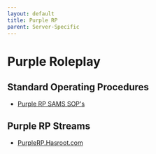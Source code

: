 ```yaml
---
layout: default
title: Purple RP
parent: Server-Specific
---
```


# Purple Roleplay

## Standard Operating Procedures

- [Purple RP SAMS SOP's](https://docs.google.com/document/d/1aJ4wHhRYdUULy10orDflxA5GURpxYn_MlJ9PA8tHsXA/edit)


## Purple RP Streams

- [PurpleRP.Hasroot.com](https://purplerp.hasroot.com/)
